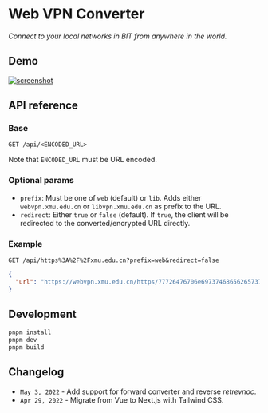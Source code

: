 # Web VPN Converter

_Connect to your local networks in BIT from anywhere in the world._

## Demo

[![screenshot](assets/screenshot.png)](https://webvpn.swo.moe)

## API reference

### Base

```http
GET /api/<ENCODED_URL>
```

Note that `ENCODED_URL` must be URL encoded.

### Optional params

- `prefix`: Must be one of `web` (default) or `lib`. Adds either `webvpn.xmu.edu.cn` or `libvpn.xmu.edu.cn` as prefix to the URL.
- `redirect`: Either `true` or `false` (default). If `true`, the client will be redirected to the converted/encrypted URL directly.

### Example

```http
GET /api/https%3A%2F%2Fxmu.edu.cn?prefix=web&redirect=false
```

```json
{
  "url": "https://webvpn.xmu.edu.cn/https/77726476706e69737468656265737421f2fe55d222347d1e7d06"
}
```

## Development

```bash
pnpm install
pnpm dev
pnpm build
```

## Changelog

- `May 3, 2022` - Add support for forward converter and reverse _retrevnoc_.
- `Apr 29, 2022` - Migrate from Vue to Next.js with Tailwind CSS.
